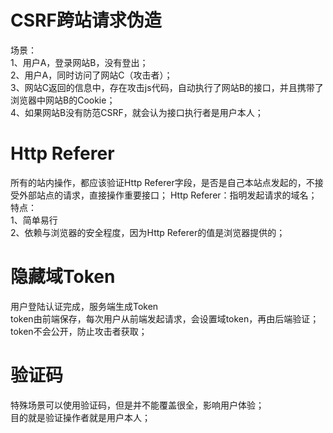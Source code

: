 # CSRF跨站请求伪造

场景：  
1、用户A，登录网站B，没有登出；  
2、用户A，同时访问了网站C（攻击者）；  
3、网站C返回的信息中，存在攻击js代码，自动执行了网站B的接口，并且携带了浏览器中网站B的Cookie；  
4、如果网站B没有防范CSRF，就会认为接口执行者是用户本人；  

# Http Referer

所有的站内操作，都应该验证Http Referer字段，是否是自己本站点发起的，不接受外部站点的请求，直接操作重要接口；  Http Referer：指明发起请求的域名； 
特点：  
1、简单易行  
2、依赖与浏览器的安全程度，因为Http Referer的值是浏览器提供的；  

# 隐藏域Token

用户登陆认证完成，服务端生成Token  
token由前端保存，每次用户从前端发起请求，会设置域token，再由后端验证；  
token不会公开，防止攻击者获取；  

# 验证码

特殊场景可以使用验证码，但是并不能覆盖很全，影响用户体验；  
目的就是验证操作者就是用户本人；
